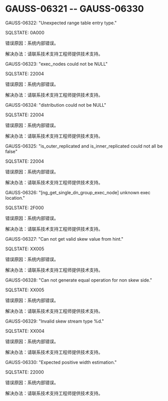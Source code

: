 # GAUSS-06321 -- GAUSS-06330<a name="ZH-CN_TOPIC_0302072997"></a>

GAUSS-06322: "Unexpected range table entry type."

SQLSTATE: 0A000

错误原因：系统内部错误。

解决办法：请联系技术支持工程师提供技术支持。

GAUSS-06323: "exec\_nodes could not be NULL"

SQLSTATE: 22004

错误原因：系统内部错误。

解决办法：请联系技术支持工程师提供技术支持。

GAUSS-06324: "distribution could not be NULL"

SQLSTATE: 22004

错误原因：系统内部错误。

解决办法：请联系技术支持工程师提供技术支持。

GAUSS-06325: "is\_outer\_replicated and is\_inner\_replicated could not all be false"

SQLSTATE: 22004

错误原因：系统内部错误。

解决办法：请联系技术支持工程师提供技术支持。

GAUSS-06326: "\[ng\_get\_single\_dn\_group\_exec\_node\] unknown exec location."

SQLSTATE: 2F000

错误原因：系统内部错误。

解决办法：请联系技术支持工程师提供技术支持。

GAUSS-06327: "Can not get valid skew value from hint."

SQLSTATE: XX005

错误原因：系统内部错误。

解决办法：请联系技术支持工程师提供技术支持。

GAUSS-06328: "Can not generate equal operation for non skew side."

SQLSTATE: XX005

错误原因：系统内部错误。

解决办法：请联系技术支持工程师提供技术支持。

GAUSS-06329: "Invalid skew stream type %d."

SQLSTATE: XX004

错误原因：系统内部错误。

解决办法：请联系技术支持工程师提供技术支持。

GAUSS-06330: "Expected positive width estimation."

SQLSTATE: 22000

错误原因：系统内部错误。

解决办法：请联系技术支持工程师提供技术支持。

